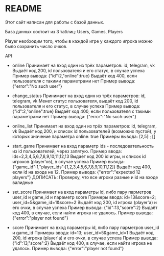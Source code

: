 # README

Этот сайт написан для работы с базой данных.

База данных состоит из 3 таблиц: Users, Games, Players

Player необходим того, чтобы в каждой игре у каждого игрока можно было сохранить число очков.

API

* online
  Принимает на вход один из трёх параметров: id, telegram, vk
  Выдаёт код 200, id пользователя и его статус, в случае успеха
  Пример вывода: {"id":2,"online":true}
  Выдаёт код 400, если пользователя с такими параметрами нет
  Пример вывода: {"error":"No such user"}

* change_status
  Принимает на вход один из трёх параметров: id, telegram, vk
  Менет статус пользователя, выдаёт код 200, id пользователя и его статус, в случае успеха
  Пример вывода: {"id":2,"online":true}
  Выдаёт код 400, если пользователя с такими параметрами нет
  Пример вывода: {"error":"No such user"}

* online_list
  Принимает на вход один из трёх параметров: id, telegram, vk
  Выдаёт код 200, и список id пользователей (возможно пустой), у которых значение параметра online: true
  Примеры вывода: [2,5] ; []

* start_game
  Принимает на вход параметр ids - последовательность из id пользователей, через запятую.
  Пример ввода: ids=2,3,4,5,6,7,8,9,10,11,12,13
  Выдаёт код 200 id игры, и список id игроков (player'ов), в случае успеха
  Пример вывода: {"game_id":1,"player_ids":[1,2,3,4,5,6,7,8,9,10,11,12]}
  Выдаёт код 400, если id на входе не 12.
  Пример вывода: {"error":"expected 12 players"}
  ДОПИСАТЬ: Проверку, что все игроки разные и id на входе валидные


* set_score
  Принимает на вход параметры id, либо пару парметров user_id и game_id и параметр score
  Примеры ввода: id=13&score=2; user_id=5&game_id=1&score=2
  Выдаёт код 200, id игрока (player'а) и его очки, в случае успеха
  Пример вывода: {"id":13,"score":2}
  Выдаёт код 400, в случае, если найти игрока не удалось.
  Пример вывода: {"error":"player not found"}

* score
  Принимает на вход параметры id, либо пару парметров user_id и game_id
  Примеры ввода: id=13; user_id=5&game_id=1
  Выдаёт код 200, id игрока (player'а) и его очки, в случае успеха
  Пример вывода: {"id":13,"score":2}
  Выдаёт код 400, в случае, если найти игрока не удалось.
  Пример вывода: {"error":"player not found"}
